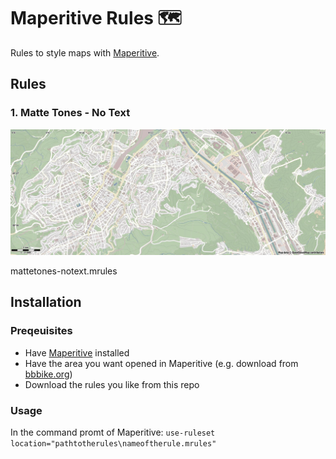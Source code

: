 # Maperitive Rules 🗺️

Rules to style maps with [Maperitive](http://maperitive.net/).

## Rules

### 1. Matte Tones - No Text

![mattetones-notext.mrules](img/mattetones-notext_preview.jpg "Logo Title Text 1")

mattetones-notext.mrules

## Installation

### Preqeuisites

- Have [Maperitive](http://maperitive.net/) installed
- Have the area you want opened in Maperitive (e.g. download from [bbbike.org](https://extract.bbbike.org/))
- Download the rules you like from this repo

### Usage

In the command promt of Maperitive:
```use-ruleset location="pathtotherules\nameoftherule.mrules"```
